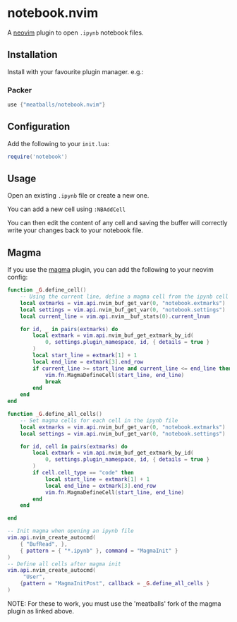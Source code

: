 # notebook.nvim
A [neovim](https://neovim.io) plugin to open `.ipynb` notebook files.

## Installation
Install with your favourite plugin manager. e.g.:

### Packer
```lua
use {"meatballs/notebook.nvim"}
```

## Configuration
Add the following to your `init.lua`:

```lua
require('notebook')
```

## Usage
Open an existing `.ipynb` file or create a new one.

You can add a new cell using `:NBAddCell`

You can then edit the content of any cell and saving the buffer will correctly write your changes back to your notebook file.

## Magma
If you use the [magma](https://github.com/meatballs/magma-nvim) plugin, you can add the following to your neovim config:

```lua
function _G.define_cell()
    -- Using the current line, define a magma cell from the ipynb cell
    local extmarks = vim.api.nvim_buf_get_var(0, "notebook.extmarks")
    local settings = vim.api.nvim_buf_get_var(0, "notebook.settings")
    local current_line = vim.api.nvim__buf_stats(0).current_lnum

    for id, _ in pairs(extmarks) do
        local extmark = vim.api.nvim_buf_get_extmark_by_id(
            0, settings.plugin_namespace, id, { details = true }
        )
        local start_line = extmark[1] + 1
        local end_line = extmark[3].end_row
        if current_line >= start_line and current_line <= end_line then
            vim.fn.MagmaDefineCell(start_line, end_line)
            break
        end
    end
end

function _G.define_all_cells()
    -- Set magma cells for each cell in the ipynb file
    local extmarks = vim.api.nvim_buf_get_var(0, "notebook.extmarks")
    local settings = vim.api.nvim_buf_get_var(0, "notebook.settings")

    for id, cell in pairs(extmarks) do
        local extmark = vim.api.nvim_buf_get_extmark_by_id(
            0, settings.plugin_namespace, id, { details = true }
        )
        if cell.cell_type == "code" then
            local start_line = extmark[1] + 1
            local end_line = extmark[3].end_row
            vim.fn.MagmaDefineCell(start_line, end_line)
        end
    end

end

-- Init magma when opening an ipynb file
vim.api.nvim_create_autocmd(
    { "BufRead", },
    { pattern = { "*.ipynb" }, command = "MagmaInit" }
)
-- Define all cells after magma init
vim.api.nvim_create_autocmd(
     "User",
    {pattern = "MagmaInitPost", callback = _G.define_all_cells }
)
```

NOTE: For these to work, you must use the 'meatballs' fork of the magma plugin as linked above.
